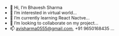 - 👋 Hi, I’m Bhavesh Sharma
- 👀 I’m interested in virtual world...
- 🌱 I’m currently learning React Nactve... 
- 💞️ I’m looking to collaborate on my project...
- 📫 avisharma0555@gmail.com, +91 9650168435 ...

<!---
gitbhaveshsharma/gitbhaveshsharma is a ✨ special ✨ repository because its `README.md` (this file) appears on your GitHub profile.
You can click the Preview link to take a look at your changes.
--->
